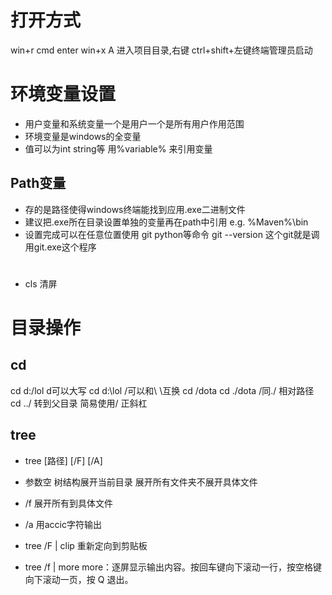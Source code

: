 # 打开方式
win+r cmd enter
win+x A
进入项目目录,右键 ctrl+shift+左键终端管理员启动

# 环境变量设置
- 用户变量和系统变量一个是用户一个是所有用户作用范围
- 环境变量是windows的全变量
- 值可以为int string等 用%variable% 来引用变量
## Path变量
- 存的是路径使得windows终端能找到应用.exe二进制文件
- 建议把.exe所在目录设置单独的变量再在path中引用 e.g. %Maven%\bin
- 设置完成可以在任意位置使用 git  python等命令 git --version 这个git就是调用git.exe这个程序

# 
- cls  清屏

# 目录操作
## cd
cd d:/lol  d可以大写
cd d:\lol   /可以和\  \\互换
cd /dota
cd ./dota  /同./ 相对路径
cd  ../   转到父目录
简易使用/ 正斜杠

## tree
- tree [路径] [/F] [/A]

-  参数空
 树结构展开当前目录
 展开所有文件夹不展开具体文件
- /f 
展开所有到具体文件

- /a
用accic字符输出

- tree /F | clip
重新定向到剪贴板

- tree /f | more
more：逐屏显示输出内容。按回车键向下滚动一行，按空格键向下滚动一页，按 Q 退出。

